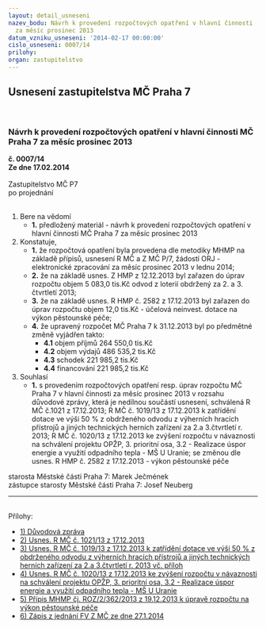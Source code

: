 ```yaml
---
layout: detail_usneseni
nazev_bodu: Návrh k provedení rozpočtových opatření v hlavní činnosti  MČ Praha 7
  za měsíc prosinec 2013
datum_vzniku_usneseni: '2014-02-17 00:00:00'
cislo_usneseni: 0007/14
prilohy: 
organ: zastupitelstvo
---
```

<div id="ucUsn_pList" class="usn">
	<span><h2>Usnesení zastupitelstva MČ Praha 7 </h2>
<br></span><div class="standBody">
<span><h3>Návrh k provedení rozpočtových opatření v hlavní činnosti  MČ Praha 7 za měsíc prosinec 2013</h3></span><div class="center">
		<strong>č. 0007/14</strong><br>
	</div>
<div class="center">
		<strong>Ze dne 17.02.2014</strong><br><br>
	</div>Zastupitelstvo MČ P7<br> po projednání<br><br><ol>
<li>Bere na vědomí<ul><li>
<strong>1.</strong> předložený materiál - návrh k provedení rozpočtových opatření v hlavní činnosti  MČ Praha 7 za měsíc prosinec 2013   </li></ul>
</li>
<li>Konstatuje,<ul>
<li>
<strong>1.</strong> že rozpočtová opatření byla provedena dle metodiky MHMP na základě přípisů, usnesení R MČ a Z MČ P/7, žádostí ORJ  -  elektronické zpracování za měsíc prosinec  2013 v lednu 2014;</li>
<li>
<strong>2.</strong> že na základě usnes. Z HMP  z 12.12.2013 byl zařazen do úprav rozpočtu objem   5 083,0 tis.Kč odvod z loterií obdržený za 2. a 3. čtvrtletí 2013;</li>
<li>
<strong>3.</strong> že na základě usnes. R HMP č. 2582 z 17.12.2013 byl zařazen do úprav rozpočtu objem  12,0 tis.Kč - účelová neinvest. dotace na výkon pěstounské péče;</li>
<li>
<strong>4.</strong> že upravený rozpočet MČ Praha 7  k 31.12.2013 byl po předmětné změně vyjádřen takto: <ul>
<li>
<strong>4.1</strong> objem příjmů       	264 550,0 tis.Kč </li>
<li>
<strong>4.2</strong> objem výdajů       	486 535,2 tis.Kč</li>
<li>
<strong>4.3</strong> schodek                 	221 985,2 tis.Kč </li>
<li>
<strong>4.4</strong> financování            221 985,2 tis.Kč    </li>
</ul>
</li>
</ul>
</li>
<li>Souhlasí<ul><li>
<strong>1.</strong> s provedením rozpočtových opatření resp. úprav  rozpočtu MČ Praha 7 v hlavní činnosti za měsíc prosinec 2013 v rozsahu důvodové zprávy, která je nedílnou součástí usnesení, schválená  R MČ č.1021 z 17.12.2013; R MČ č. 1019/13 z 17.12.2013 k zatřídění dotace ve výši 50 % z obdrženého odvodu z výherních hracích přístrojů a jiných technických herních zařízení za 2.a 3.čtvrtletí  r. 2013; R MČ č. 1020/13  z 17.12.2013 ke zvýšení rozpočtu  v návaznosti na schválení projektu OPŽP, 3. prioritní osa, 3.2 - Realizace úspor energie a využití odpadního tepla - MŠ U Uranie; se změnou dle usnes. R HMP č. 2582 z 17.12.2013 - výkon pěstounské péče </li></ul>
</li>
</ol>starosta Městské části Praha 7: Marek Ječmének<br>zástupce starosty Městské části Praha 7: Josef Neuberg<hr>
<br>Přílohy: <ul>
<li><a href="/zdroj.aspx?typ=4&amp;id=54591&amp;sh=1519096373" target="_blank" title="Soubor (.doc 105 kB)-nové okno">1) Důvodová zpráva</a></li> <li><a href="/zdroj.aspx?typ=4&amp;id=54592&amp;sh=1518927637" target="_blank" title="Soubor (.doc 37,5 kB)-nové okno">2) Usnes. R MČ č. 1021/13 z 17.12.2013 </a></li> <li><a href="/zdroj.aspx?typ=4&amp;id=54593&amp;sh=1519029237" target="_blank" title="Soubor (.doc 36,5 kB)-nové okno">3) Usnes. R MČ č. 1019/13 z 17.12.2013 k zatřídění dotace ve výši 50 % z obdrženého odvodu z výherních hracích přístrojů a jiných technických herních zařízení za 2.a 3.čtvrtletí  r. 2013 vč. příloh</a></li> <li><a href="/zdroj.aspx?typ=4&amp;id=54594&amp;sh=1519064789" target="_blank" title="Soubor (.doc 42,5 kB)-nové okno">4) Usnes. R MČ č. 1020/13  z 17.12.2013 ke zvýšení rozpočtu  v návaznosti na schválení projektu OPŽP, 3. prioritní osa, 3.2 - Realizace úspor energie a využití odpadního tepla - MŠ U Uranie</a></li> <li><a href="/zdroj.aspx?typ=4&amp;id=54595&amp;sh=1519231669" target="_blank" title="Soubor (.doc 37,5 kB)-nové okno">5) Přípis MHMP čj. ROZ/2/362/2013 z 19.12.2013 k úpravě rozpočtu na výkon pěstounské péče</a></li> <li><a href="/zdroj.aspx?typ=4&amp;id=54596&amp;sh=1518997397" target="_blank" title="Soubor (.pdf 861,4 kB)-nové okno">6) Zápis z jednání FV Z MČ ze dne 27.1.2014</a></li> </ul>
</div>
</div>